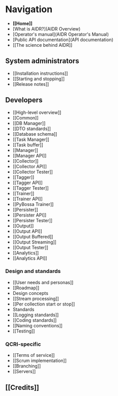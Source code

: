 # Navigation

* **[[Home]]**
* [What is AIDR?](AIDR Overview)
* [Operator's manual](AIDR Operator's Manual)
* [Public API documentation](API documentation)
* [[The science behind AIDR]]

## System administrators

* [[Installation instructions]]
* [[Starting and stopping]]
* [[Release notes]]

## Developers

* [[High-level overview]]
* [[Common]]
* [[DB Manager]]
 * [[DTO standards]]
 * [[Database schema]]
* [[Task Manager]]
 * [[Task buffer]]
* [[Manager]]
 * [[Manager API]]
* [[Collector]]
 * [[Collector API]]
 * [[Collector Tester]]
* [[Tagger]]
 * [[Tagger API]]
 * [[Tagger Tester]]
* [[Trainer]]
 * [[Trainer API]]
 * [[PyBossa Trainer]]
* [[Persister]]
 * [[Persister API]]
 * [[Persister Tester]]
* [[Output]]
 * [[Output API]]
 * [[Output Buffered]]
 * [[Output Streaming]]
 * [[Output Tester]]
* [[Analytics]]
 * [[Analytics API]]

### Design and standards

* [[User needs and personas]]
* [[Roadmap]]
* Design concepts
 * [[Stream processing]]
 * [[Per collection start or stop]]
* Standards
 * [[Logging standards]]
 * [[Coding standards]]
 * [[Naming conventions]]
* [[Testing]]

### QCRI-specific

* [[Terms of service]]
* [[Scrum implementation]]
* [[Branching]]
* [[Servers]]

## [[Credits]]